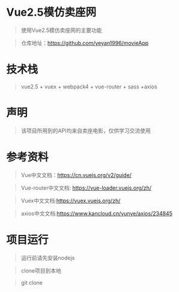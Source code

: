 # Vue2.5模仿卖座网
> 使用Vue2.5模仿卖座网的主要功能

> 仓库地址：https://github.com/yeyan1996/movieApp

# 技术栈
> vue2.5 + vuex + webpack4 + vue-router + sass +axios

# 声明
> 该项目所用到的API均来自卖座电影，仅供学习交流使用

# 参考资料
> Vue中文文档：https://cn.vuejs.org/v2/guide/

> Vue-router中文文档: https://vue-loader.vuejs.org/zh/

> Vuex中文文档:https://vuex.vuejs.org/zh/

>axios中文文档:https://www.kancloud.cn/yunye/axios/234845

# 项目运行
> 运行前请先安装nodejs

> clone项目到本地

>git clone 
